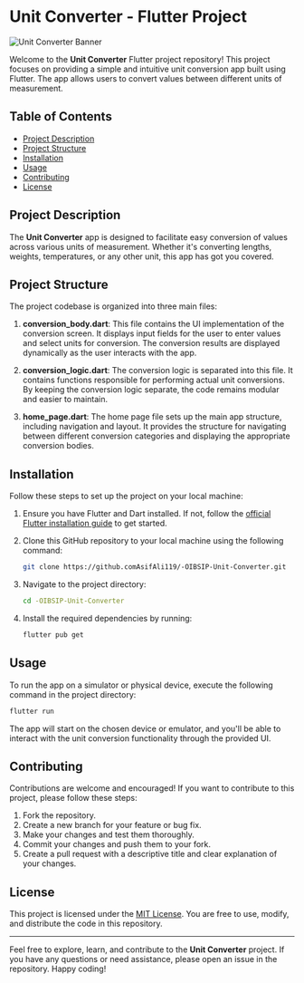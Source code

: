 # Unit Converter - Flutter Project

![Unit Converter Banner](link_to_banner_image)

Welcome to the **Unit Converter** Flutter project repository! This project focuses on providing a simple and intuitive unit conversion app built using Flutter. The app allows users to convert values between different units of measurement.

## Table of Contents

- [Project Description](#project-description)
- [Project Structure](#project-structure)
- [Installation](#installation)
- [Usage](#usage)
- [Contributing](#contributing)
- [License](#license)

## Project Description

The **Unit Converter** app is designed to facilitate easy conversion of values across various units of measurement. Whether it's converting lengths, weights, temperatures, or any other unit, this app has got you covered.

## Project Structure

The project codebase is organized into three main files:

1. **conversion_body.dart**: This file contains the UI implementation of the conversion screen. It displays input fields for the user to enter values and select units for conversion. The conversion results are displayed dynamically as the user interacts with the app.

2. **conversion_logic.dart**: The conversion logic is separated into this file. It contains functions responsible for performing actual unit conversions. By keeping the conversion logic separate, the code remains modular and easier to maintain.

3. **home_page.dart**: The home page file sets up the main app structure, including navigation and layout. It provides the structure for navigating between different conversion categories and displaying the appropriate conversion bodies.

## Installation

Follow these steps to set up the project on your local machine:

1. Ensure you have Flutter and Dart installed. If not, follow the [official Flutter installation guide](https://flutter.dev/docs/get-started/install) to get started.
   
2. Clone this GitHub repository to your local machine using the following command:
   
   ```bash
   git clone https://github.comAsifAli119/-OIBSIP-Unit-Converter.git
   ```
   
3. Navigate to the project directory:
   
   ```bash
   cd -OIBSIP-Unit-Converter
   ```

4. Install the required dependencies by running:
   
   ```bash
   flutter pub get
   ```

## Usage

To run the app on a simulator or physical device, execute the following command in the project directory:

```bash
flutter run
```

The app will start on the chosen device or emulator, and you'll be able to interact with the unit conversion functionality through the provided UI.

## Contributing

Contributions are welcome and encouraged! If you want to contribute to this project, please follow these steps:

1. Fork the repository.
2. Create a new branch for your feature or bug fix.
3. Make your changes and test them thoroughly.
4. Commit your changes and push them to your fork.
5. Create a pull request with a descriptive title and clear explanation of your changes.

## License

This project is licensed under the [MIT License](LICENSE). You are free to use, modify, and distribute the code in this repository.

---

Feel free to explore, learn, and contribute to the **Unit Converter** project. If you have any questions or need assistance, please open an issue in the repository. Happy coding!
